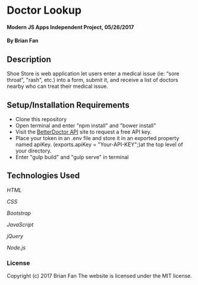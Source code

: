 # Doctor Lookup

#### Modern JS Apps Independent Project, 05/26/2017

#### By Brian Fan

## Description

Shoe Store is web application let users enter a medical issue (ie: “sore throat”, "rash", etc.) into a form, submit it, and receive a list of doctors nearby who can treat their medical issue.

## Setup/Installation Requirements

* Clone this repository
* Open terminal and enter "npm install" and "bower install"
* Visit the [BetterDoctor API](https://developer.betterdoctor.com/) site to request a free API key.
* Place your token in an .env file and store it in an exported property named apiKey. (exports.apiKey = "Your-API-KEY";)at the top level of your directory.
* Enter "gulp build" and "gulp serve" in terminal

## Technologies Used

_HTML_

_CSS_

_Bootstrap_

_JavaScript_

_jQuery_

_Node.js_

### License

Copyright (c) 2017 Brian Fan
The website is licensed under the MIT license.
